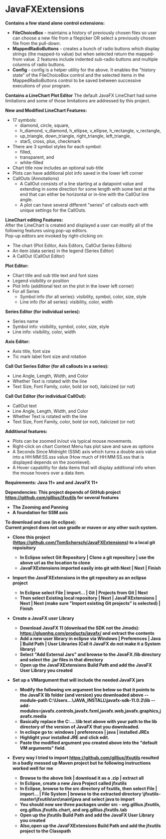# JavaFXExtensions

<b>Contains a few stand alone control extensions:</b>
  - <b>FileChoiceBox</b> - maintains a history of previously chosen files so user can choose a new file from a filepicker OR select a previously chosen file from the pull-down.
  - <b>MappedRadioButtons</b> - creates a bunch of radio buttons which display strings (the mapped-to value) but when selected return the mapped-from value.  2 features include indented sub-radio buttons and multiple columns of radio buttons.   
  - <b>Config</b> - config is a helper utility for the above.  It enables the "history state" of the FileChoiceBox control and the selected items in the MappedRadioButtons control to be saved between successive executions of your program.

<b>Contains a LineChart Plot Editor</b>
The default JavaFX LineChart had some limitations and some of those limitations are addressed by this project.

<b>New and Modified LineChart Features:</b>
  - 17 symbols:<br>
    - diamond, circle, square, 
    - h_diamond, v_diamond, h_ellipse, v_ellipse, h_rectangle, v_rectangle,
    - up_triangle, down_triangle, right_triangle, left_triangle,
    - star5, cross, plus, checkmark 
  - There are 3 symbol styles for each symbol: 
     - filled, 
     - transparent, and 
     - white-filled
  - Chart title now includes an optional sub-title
  - Plots can have additional plot info saved in the lower left corner
  - CallOuts (Annotations)
    - A CallOut consists of a line starting at a datapoint value and extending in some direction for some length with some text at the end that can either be horizontal or in-line with the CallOut line angle.
    - A plot can have several different "series" of callouts each with unique settings for the CallOuts.
    
<b>LineChart editing Features:</b><br>
After the LineChart is created and displayed a user can modify all of the following features using pop-up editors.<br>
Pop-up editors are invoked by right-clicking on:
  - The chart (Plot Editor, Axis Editors, CallOut Series Editors)
  - An item (data series) in the legend (Series Editor)
  - A CallOut (CallOut Editor)
  
<b>Plot Editor:</b> 
  - Chart title and sub title text and font sizes
  - Legend visibility or position
  - Plot Info (additional text on the plot in the lower left corner)
  - For all Series
    - Symbol info (for all series): visibility, symbol, color, size, style
    - Line info (for all series): visibility, color, width

<b>Series Editor (for individual series):</b>
  - Series name
  - Symbol info: visibility, symbol, color, size, style
  - Line info: visibility, color, width
  
<b>Axis Editor: </b>
  - Axis title, font size
  - Tic mark label font size and rotation
  
<b>Call Out Series Editor (for all callouts in a series):</b>
  - Line Angle, Length, Width, and Color
  - Whether Text is rotated with the line
  - Text Size, Font Family, color, bold (or not), italicized (or not)

<b>Call Out Editor (for individual CallOut):</b>
  - CallOut text
  - Line Angle, Length, Width, and Color
  - Whether Text is rotated with the line
  - Text Size, Font Family, color, bold (or not), italicized (or not)

<b>Additional features:</b>
- Plots can be zoomed in/out via typical mouse movements.
- Right-click on chart Context Menu has plot save and save as options   
- A Seconds Since Midnight (SSM) axis which turns a double axis value into a HH:MM:SS.sss value (How much of HH:MM:SS.sss that is displayed depends on the zoomlevel).
- A Hover capability for data items that will display additional info when the mouse hovers over a data item.

<b>Requirements:<b/>  Java 11+ and and JavaFX 11+

<b>Dependencies:</b>  This project depends of GitHub project https://github.com/gillius/jfxutils for several features
  - The Zooming and Panning
  - A foundation for SSM axis

<b>To download and use (in eclipse):</b><br>
<b>Current project does not use gradle or maven or any other such system.</b>
  - Clone this project (https://github.com/TomSchorsch/JavaFXExtensions) to a local git repoisitory
      - In Eclipse select Git Repository | Clone a git repository | use the above url as the location to clone
      - JavaFXExtensions imported easily into git with Next | Next | Finish
  - Import the JavaFXExtensions in the git repository as an eclipse project
    - In Eclipse select File | import... | Git | Projects from Git | Next
    - Then select Existing local repository | Next | JavaFXExtensions | Next | Next (make sure "Import existing Git projects" is selected) | Finish
  - Create a JavaFX user Library
    - Download JavaFX 11 (download the SDK not the Jmods): https://gluonhq.com/products/javafx/ and extract the contents
    - Add  a new user library in eclipse via Windows | Preferences | Java | Build Path | User Libraries (Call it JavaFX do not make it a System library)
    - Select "Add External Jars" and browse to the JavaFX /lib directory and select the .jar files in that directory
    - Open up the JavaFXExtensions Build Path and add the JavaFX User Library you created
  - Set up a VMargument that will include the needed JavaFX jars
    - Modify the following vm argument line below so that it points to the JavaFX lib folder (and version) you downloaded above
--module-path C:\Users\...\JAVA_INSTALL\javafx-sdk-11.0.2\lib --add-modules=javafx.controls,javafx.fxml,javafx.web,javafx.graphics,javafx.media
    - Basically replace the C:\....\lib text above with your path to the lib directory of the version of JavaFX that you downloaded.
    - In eclispe go  to: windows | preferences | java | installed JREs 
    - Highlight your installed JRE and click edit.
    - Paste the modified argument you created above into the "default VM arguments" field. 
 
  - Every way I tried to import https://github.com/gillius/jfxutils resulted in a badly messed up Maven project but he following instructions worked well for me
    - Browse to the above link | download it as a .zip | extract all
    - In Eclipse, create a new Java Project called jfxutils
    - In Eclipse, browse to the src directory of fxutils, then select File | import... | File System | browse to the extracted directory \jfxutils-master\jfxutils\src\main\java and select java to import
    - You should now see three packages under src - org.gillius.jfxutils, org.gillius.jfxutils.chart, and org.gillius.jfxutils.tab
    - Open up the jfxutils Build Path and add the JavaFX User Library you created
    - Also,open up the JavaFXExtensions Build Path and add the jfxutils project to the Classpath
  

